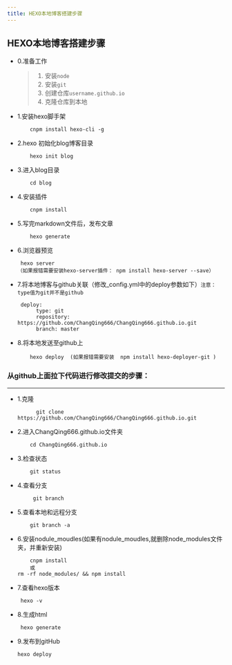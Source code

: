 ```yaml
---
title: HEXO本地博客搭建步骤
---
```


## HEXO本地博客搭建步骤
- 0.准备工作
   
   > 1. 安装`node`
   > 2. 安装`git`
   > 3. 创建仓库`username.github.io`
   > 4. 克隆仓库到本地
- 1.安装hexo脚手架

    ```
        cnpm install hexo-cli -g
    ```
- 2.hexo 初始化blog博客目录

    ```
        hexo init blog
    ```
- 3.进入blog目录
    
   ```
       cd blog
   ```
- 4.安装插件
    
    ```
        cnpm install
    ```

- 5.写完markdown文件后，发布文章

    ```
        hexo generate
    ```
- 6.浏览器预览

    ```
     hexo server
    （如果报错需要安装hexo-server插件： npm install hexo-server --save）
    ```


- 7.将本地博客与github关联（修改_config.yml中的deploy参数如下）`注意：type值为git并不是github`
    ```
     deploy:
          type: git
          repository: https://github.com/ChangQing666/ChangQing666.github.io.git
          branch: master
    ```
- 8.将本地发送至github上
    ```
        hexo deploy  (如果报错需要安装  npm install hexo-deployer-git )
    ```



### 从github上面拉下代码进行修改提交的步骤：

---

- 1.克隆
  ```
        git clone https://github.com/ChangQing666/ChangQing666.github.io.git
    ```
- 2.进入ChangQing666.github.io文件夹
    ```
        cd ChangQing666.github.io
    ```
- 3.检查状态

    ```
        git status
    ```
- 4.查看分支
  
    ```
         git branch
    ```
- 5.查看本地和远程分支
    ```
        git branch -a
    ```
- 6.安装nodule_moudles(如果有nodule_moudles,就删除node_modules文件夹，并重新安装)
    ```
        cnpm install
        或
    rm -rf node_modules/ && npm install
    ```

- 7.查看hexo版本

    ```
     hexo -v
    ```
- 8.生成html

    ```
     hexo generate
    ```
- 9.发布到gitHub
    
    ```
    hexo deploy
    ```

